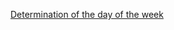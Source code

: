 [Determination of the day of the week](https://en.wikipedia.org/wiki/Determination_of_the_day_of_the_week)
